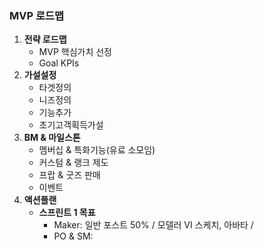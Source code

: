 ### MVP 로드맵 
1. **전략 로드맵**
	- MVP 핵심가치 선정
	- Goal KPIs
2. **가설설정**
	- 타겟정의
	- 니즈정의
	- 기능추가
	- 초기고객획득가설 
3. **BM & 마일스톤**
	- 멤버십 & 특화기능(유료 소모임)
	- 커스텀 & 랭크 제도
	- 프랍 & 굿즈 판매
	- 이벤트
4. **액션플랜**
	- **스프린트 1 목표**
		- Maker: 일반 포스트 50% / 모델러 VI 스케치, 아바타 / 
		- PO & SM: 